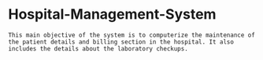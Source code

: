 # Hospital-Management-System
    This main objective of the system is to computerize the maintenance of the patient details and billing section in the hospital. It also includes the details about the laboratory checkups.  
